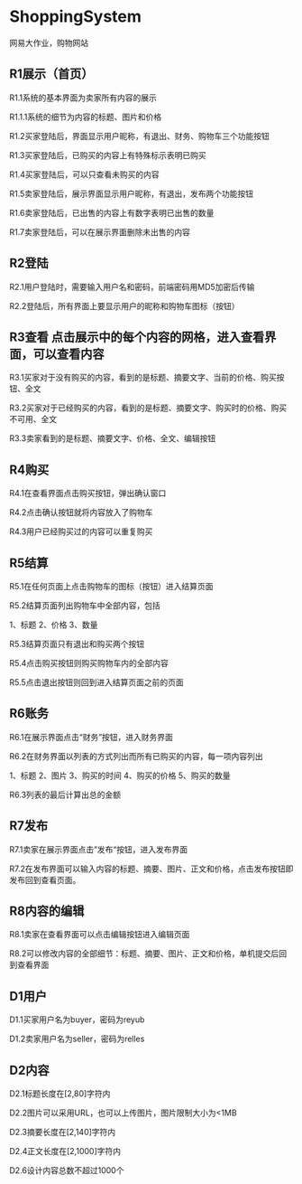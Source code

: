 # ShoppingSystem
网易大作业，购物网站

## R1展示（首页）

R1.1系统的基本界面为卖家所有内容的展示

R1.1.1系统的细节为内容的标题、图片和价格

R1.2买家登陆后，界面显示用户昵称，有退出、财务、购物车三个功能按钮

R1.3买家登陆后，已购买的内容上有特殊标示表明已购买

R1.4买家登陆后，可以只查看未购买的内容

R1.5卖家登陆后，展示界面显示用户昵称，有退出，发布两个功能按钮

R1.6卖家登陆后，已出售的内容上有数字表明已出售的数量

R1.7卖家登陆后，可以在展示界面删除未出售的内容

## R2登陆

R2.1用户登陆时，需要输入用户名和密码，前端密码用MD5加密后传输

R2.2登陆后，所有界面上要显示用户的昵称和购物车图标（按钮）

## R3查看 点击展示中的每个内容的网格，进入查看界面，可以查看内容

R3.1买家对于没有购买的内容，看到的是标题、摘要文字、当前的价格、购买按钮、全文

R3.2买家对于已经购买的内容，看到的是标题、摘要文字、购买时的价格、购买不可用、全文

R3.3卖家看到的是标题、摘要文字、价格、全文、编辑按钮

## R4购买

R4.1在查看界面点击购买按钮，弹出确认窗口

R4.2点击确认按钮就将内容放入了购物车

R4.3用户已经购买过的内容可以重复购买

## R5结算

R5.1在任何页面上点击购物车的图标（按钮）进入结算页面

R5.2结算页面列出购物车中全部内容，包括

1、标题
2、价格
3、数量

R5.3结算页面只有退出和购买两个按钮

R5.4点击购买按钮则购买购物车内的全部内容

R5.5点击退出按钮则回到进入结算页面之前的页面

## R6账务

R6.1在展示界面点击“财务”按钮，进入财务界面

R6.2在财务界面以列表的方式列出而所有已购买的内容，每一项内容列出

1、标题
2、图片
3、购买的时间
4、购买的价格
5、购买的数量

R6.3列表的最后计算出总的金额

## R7发布

R7.1卖家在展示界面点击”发布“按钮，进入发布界面

R7.2在发布界面可以输入内容的标题、摘要、图片、正文和价格，点击发布按钮即发布回到查看页面。

## R8内容的编辑

R8.1卖家在查看界面可以点击编辑按钮进入编辑页面

R8.2可以修改内容的全部细节：标题、摘要、图片、正文和价格，单机提交后回到查看界面

## D1用户

D1.1买家用户名为buyer，密码为reyub

D1.2卖家用户名为seller，密码为relles

## D2内容

D2.1标题长度在[2,80]字符内

D2.2图片可以采用URL，也可以上传图片，图片限制大小为<1MB

D2.3摘要长度在[2,140]字符内

D2.4正文长度在[2,1000]字符内

D2.6设计内容总数不超过1000个
